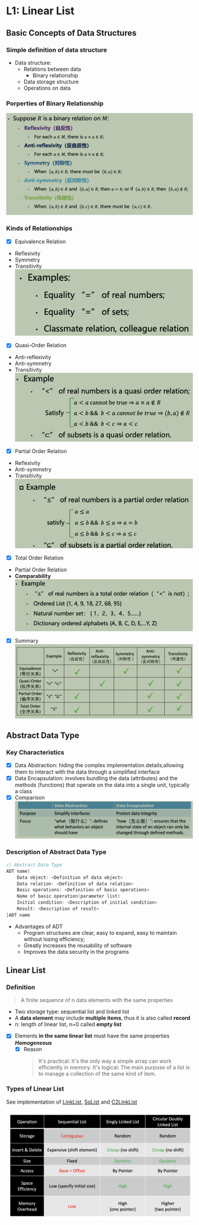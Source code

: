 # L1: Linear List

## Basic Concepts of Data Structures

### Simple definition of data structure

- Data structure:
  - Relations between data
    - Binary relationship
  - Data storage structure
  - Operations on data

### Porperties of Binary Relationship

![Diagram of properties of binary relations](./pic/p1.png)

### Kinds of Relationships

- [x] Equivalence Relation
- Reflexivity
- Symmetry
- Transitivity
![Equivalence relation diagram](./pic/p3.png)
- [x] Quasi-Order Relation
- Anti-reflexivity
- Anti-symmetry
- Transitivity
![Quasi-order relation diagram](./pic/p4.png)
- [x] Partial Order Relation
- Reflexivity
- Anti-symmetry
- Transitivity
![Partial order relation diagram](./pic/p2.png)
- [x] Total Order Relation
- Partial Order Relation
- **Comparability**
![Total order and comparability diagram](./pic/p5.png)
- [x] Summary
![Summary diagram of relation types](./pic/p6.png)

## Abstract Data Type

### Key Characteristics

- [x] Data Abstraction: hiding the complex implementation details,allowing them to interact with the data through a simplified interface
- [x] Data Encapsulation: involves bundling the data (attributes) and the methods (functions) that operate on the data into a single unit, typically a class
- [x] Comparison
![comparison of two key characteristics](./pic/p7.png)

### Description of Abstract Data Type

```cpp
// Abstract Data Type
ADT name{
    Data object: <Definition of data object>
    Data relation: <Definition of data relation>
    Basic operations: <Definition of basic operations>
    Name of basic operation(parameter list)
    Initial condition: <Description of initial condition>
    Result: <Description of result>
}ADT name
```

- Advantages of ADT
  - Program structures are clear, easy to expand, easy to maintain without losing efficiency;
  - Greatly increases the reusability of software
  - Improves the data security in the programs

## Linear List

### Definition

>A finite sequence of n data elements with the
same properties

- Two storage type: sequential list and linked list
- A **data element** may include **multiple items**, thus it is also called **record**
- n: length of linear list, n=0 called **empty list**

- [x] Elements **in the same linear list** must have the same properties ***Homogeneous***
  - [x] Reason
    >It's practical: It's the only way a simple array can work efficiently in memory.
    It's logical: The main purpose of a list is to manage a collection of the same kind of item.

### Types of Linear List

See implementation of [LinkList](./LinkList.cpp), [SqList](./SqList.cpp) and [C2LinkList](./C2LinkList.cpp)

![Properties of three linear list implementations](./pic/p8.png)
